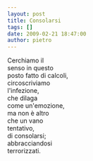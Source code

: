```yaml
---
layout: post
title: Consolarsi
tags: []
date: 2009-02-21 18:47:00
author: pietro
---
```

Cerchiamo il<br/>senso in questo<br/>posto fatto di calcoli,<br/>circoscriviamo<br/>l'infezione,<br/>che dilaga<br/>come un'emozione,<br/>ma non è altro<br/>che un vano<br/>tentativo,<br/>di consolarsi;<br/>abbracciandosi<br/>terrorizzati.
